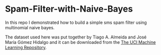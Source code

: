 # Spam-Filter-with-Naive-Bayes
In this repo I demonstrated how to build a simple sms spam filter using multinomial naive bayes.

The dataset used here was put together by Tiago A. Almeida and José María Gómez Hidalgo and it can be downloaded from the <a href='https://archive.ics.uci.edu/ml/datasets/sms+spam+collection'>The UCI Machine Learning Repository<a/>.
